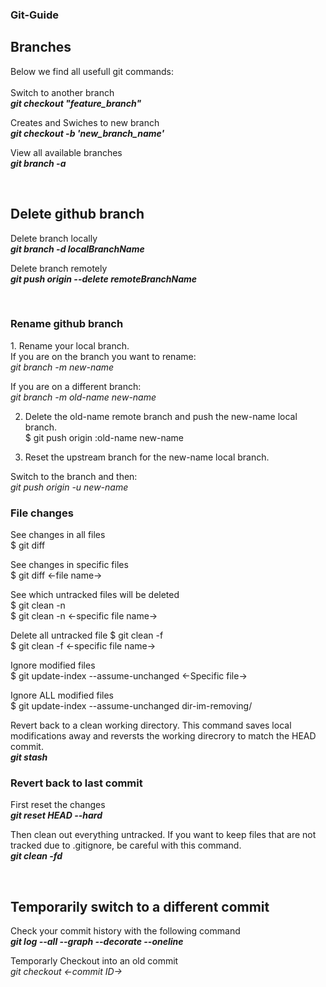 <h3 class="subsubTitleSection">Git-Guide</h3>

<h2 class="subsubTitleSection">Branches</h2>
Below we find all usefull git commands: <br><br>
Switch to another branch <br>
<b><i>git checkout "feature_branch"</i></b> <br>

Creates and Swiches to new branch <br>
<b><i>git checkout -b 'new_branch_name'</i></b> <br>

View all available branches <br>
<b><i>git branch -a</i></b><br>

<br>

<h2 class="subsubTitleSection">Delete github branch</h2>
Delete branch locally <br>
<b><i>git branch -d localBranchName</i></b><br>

Delete branch remotely <br>
<b><i>git push origin --delete remoteBranchName</i></b><br>

<br>

<h3 class="subsubTitleSection">Rename github branch</h3>
1. Rename your local branch. <br>
If you are on the branch you want to rename: <br>
<i>git branch -m new-name </i> <br>

If you are on a different branch: <br>
<i>git branch -m old-name new-name</i>

2. Delete the old-name remote branch and push the new-name local branch. <br>
$ git push origin :old-name new-name

3. Reset the upstream branch for the new-name local branch. <br>

Switch to the branch and then:<br>
<i>git push origin -u new-name </i>

<h3 class="subsubTitleSection">File changes </h3>
See changes in all files <br>
$ git diff

See changes in specific files <br>
$ git diff <-file name->

See which untracked files will be deleted <br>
$ git clean -n <br>
$ git clean -n <-specific file name->

Delete all untracked file
$ git clean -f <br>
$ git clean -f <-specific file name->

Ignore modified files <br>
$ git update-index --assume-unchanged <-Specific file->

Ignore ALL modified files <br>
$ git update-index --assume-unchanged dir-im-removing/

Revert back to a clean working directory. This command saves local modifications away and reversts the working direcrory to match the HEAD commit. <br>
<b><i>git stash</i></b>

<h3 class="subsubTitleSection">Revert back to last commit</h3>
First reset the changes <br>
<b><i>git reset HEAD --hard</i></b><br>

Then clean out everything untracked. If you want to keep files that are not tracked due to .gitignore, be careful with this command. <br>
<b><i>git clean -fd</i></b><br>

<br>

<h2 class="subsubTitleSection">Temporarily switch to a different commit </h2>
Check your commit history with the following command <br>
<b><i> git log --all --graph --decorate --oneline </i></b> <br>

Temporarly Checkout into an old commit  
<i> git checkout <-commit ID-> </i>




